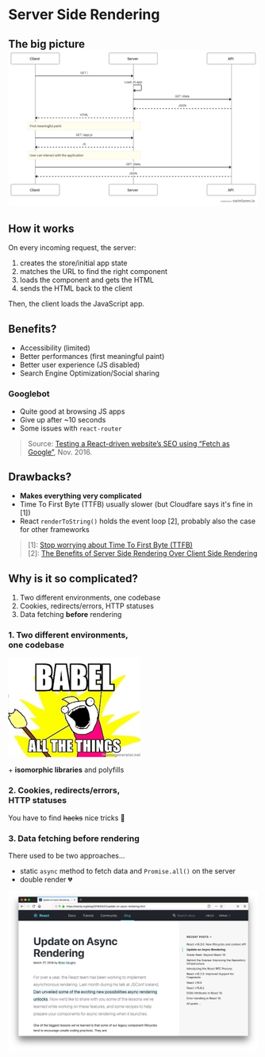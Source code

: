# Server Side Rendering


## The big picture<br>![](images/ssr.png)


## How it works

On every incoming request, the server:

1. creates the store/initial app state
2. matches the URL to find the right component
3. loads the component and gets the HTML
4. sends the HTML back to the client

Then, the client loads the JavaScript app.


## Benefits?

- Accessibility (limited)
- Better performances (first meaningful paint)
- Better user experience (JS disabled)
- Search Engine Optimization/Social sharing


### Googlebot

- Quite good at browsing JS apps
- Give up after ~10 seconds
- Some issues with `react-router`

> Source: [Testing a React-driven website’s SEO using “Fetch as
> Google”](https://medium.freecodecamp.org/using-fetch-as-google-for-seo-experiments-with-react-driven-websites-914e0fc3ab1),
> Nov. 2016.


## Drawbacks?

- **Makes everything very complicated**
- Time To First Byte (TTFB) usually slower (but Cloudfare says
  it's fine in [1])
- React `renderToString()` holds the event loop [2], probably also the case for
  other frameworks

> [1]: [Stop worrying about Time To First Byte
> (TTFB)](https://blog.cloudflare.com/ttfb-time-to-first-byte-considered-meaningles/)
> <br>
> [2]: [The Benefits of Server Side Rendering Over Client Side
> Rendering](https://medium.com/walmartlabs/the-benefits-of-server-side-rendering-over-client-side-rendering-5d07ff2cefe8)


## Why is it so complicated?

1. Two different environments, one codebase
2. Cookies, redirects/errors, HTTP statuses
3. Data fetching **before** rendering


### 1. Two different environments,<br>one codebase

![](images/babel.jpg)

&plus; **isomorphic libraries** and polyfills


### 2. Cookies, redirects/errors,<br>HTTP statuses

You have to find ~~hacks~~ nice tricks 👻


### 3. Data fetching **before** rendering

There used to be two approaches...

- static `async` method to fetch data and `Promise.all()` on the server
- double render 💔


![](images/react-blog-post.png)
